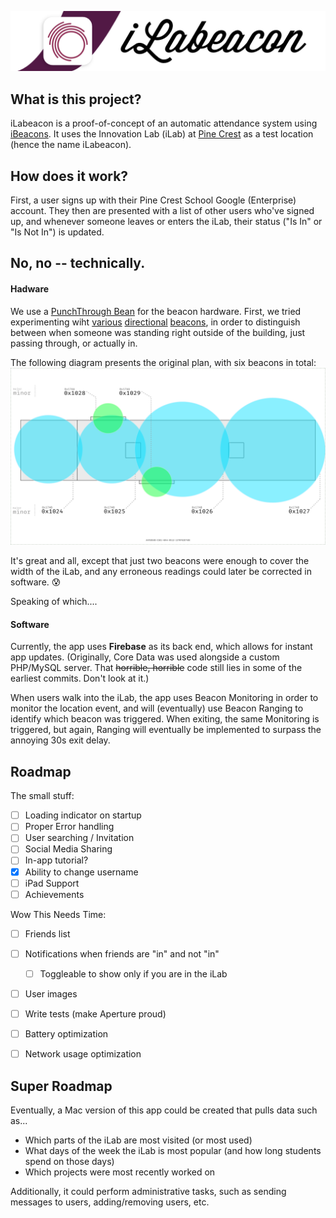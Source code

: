 



<p align="center">
    <img src="Resources/README Header.png" alt="iLabeacon" width="650"/>
</p>


## What is this project?
iLabeacon is a proof-of-concept of an automatic attendance system using [iBeacons](https://developer.apple.com/ibeacon/). It uses the Innovation Lab (iLab) at [Pine Crest](http://pinecrest.edu) as a test location (hence the name iLabeacon).

## How does it work?

First, a user signs up with their Pine Crest School Google (Enterprise) account. They then are presented with a list of other users who've signed up, and whenever someone leaves or enters the iLab, their status ("Is In" or "Is Not In") is updated.

## No, no -- technically.

#### Hadware
We use a [PunchThrough Bean](https://punchthrough.com/bean) for the beacon hardware. First, we tried experimenting wiht [various](http://store.radiusnetworks.com/collections/all/products/radbeacon-x4) [directional](http://estimote.com/#) [beacons](http://gimbal.com/platform/gimbal-beacons/), in order to distinguish between when someone was standing right outside of the building, just passing through, or actually in.

The following diagram presents the original plan, with six beacons in total: 
<img src="Resources/BeaconDiagram.png" alt="Beacon Diagram" />

It's great and all, except that just two beacons were enough to cover the width of the iLab, and any erroneous readings could later be corrected in software. :cold_sweat:

Speaking of which....

#### Software

Currently, the app uses **Firebase** as its back end, which allows for instant app updates. (Originally, Core Data was used alongside a custom PHP/MySQL server. That ~~horrible, horrible~~ code still lies in some of the earliest commits. Don't look at it.)

When users walk into the iLab, the app uses Beacon Monitoring in order to monitor the location event, and will (eventually) use Beacon Ranging to identify which beacon was triggered. When exiting, the same Monitoring is triggered, but again, Ranging will eventually be implemented to surpass the annoying 30s exit delay.


## Roadmap

The small stuff:

- [ ] Loading indicator on startup
- [ ] Proper Error handling
- [ ] User searching / Invitation
- [ ] Social Media Sharing
- [ ] In-app tutorial?
- [x] Ability to change username
- [ ] iPad Support
- [ ] Achievements

Wow This Needs Time:

- [ ] Friends list
- [ ] Notifications when friends are "in" and not "in"
	- [ ] Toggleable to show only if you are in the iLab
- [ ] User images
- [ ] Write tests (make Aperture proud)
- [ ] Battery optimization
- [ ] Network usage optimization


## Super Roadmap

Eventually, a Mac version of this app could be created that pulls data such as...
- Which parts of the iLab are most visited (or most used)
- What days of the week the iLab is most popular (and how long students spend on those days)
- Which projects were most recently worked on  

Additionally, it could perform administrative tasks, such as sending messages to users, adding/removing users, etc.

